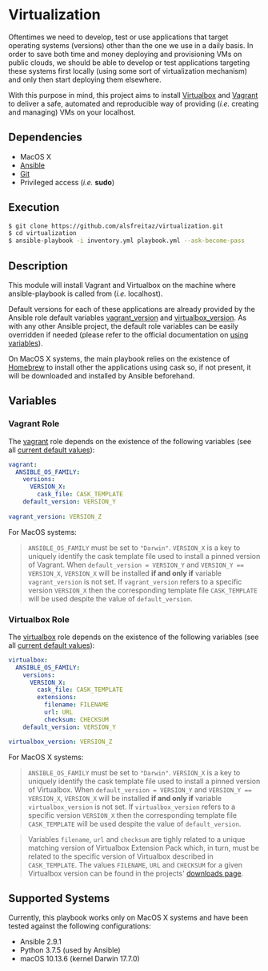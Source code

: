 # Virtualization

Oftentimes we need to develop, test or use applications that target operating systems (versions) other than the one we use in a daily basis. In order to save both time and money deploying and provisioning VMs on public clouds, we should be able to develop or test applications targeting these systems first locally (using some sort of virtualization mechanism) and only then start deploying them elsewhere.

With this purpose in mind, this project aims to install [Virtualbox](https://www.virtualbox.org/) and [Vagrant](https://www.vagrantup.com/) to deliver a safe, automated and reproducible way of providing (*i.e.* creating and managing) VMs on your localhost.

## Dependencies

* MacOS X
* [Ansible](https://docs.ansible.com/ansible/latest/index.html)
* [Git](https://git-scm.com/)
* Privileged access (*i.e.* **sudo**)

## Execution

```bash
$ git clone https://github.com/alsfreitaz/virtualization.git
$ cd virtualization
$ ansible-playbook -i inventory.yml playbook.yml --ask-become-pass
```

## Description

This module will install Vagrant and Virtualbox on the machine where ansible-playbook is called from (*i.e.* localhost).

Default versions for each of these applications are already provided by the Ansible role default variables [vagrant_version](https://github.com/alsfreitaz/virtualization/blob/4897f043b1a187eb65bef82520967e828a0cdd7c/roles/vagrant/defaults/main.yml#L11) and [virtualbox_version](https://github.com/alsfreitaz/virtualization/blob/4897f043b1a187eb65bef82520967e828a0cdd7c/roles/virtualbox/defaults/main.yml#L15). As with any other Ansible project, the default role variables can be easily overridden if needed (please refer to the official documentation on [using variables](https://docs.ansible.com/ansible/latest/user_guide/playbooks_variables.html)).

On MacOS X systems, the main playbook relies on the existence of [Homebrew](https://brew.sh/) to install other the applications using cask so, if not present, it will be downloaded and installed by Ansible beforehand.

## Variables

### Vagrant Role

The [vagrant](https://github.com/alsfreitaz/virtualization/tree/master/roles/vagrant) role depends on the existence of the following variables (see all [current default values](https://github.com/alsfreitaz/virtualization/blob/master/roles/vagrant/defaults/main.yml)):

```yaml
vagrant:
  ANSIBLE_OS_FAMILY:
    versions:
      VERSION_X: 
        cask_file: CASK_TEMPLATE
    default_version: VERSION_Y
    
vagrant_version: VERSION_Z
```

For MacOS systems:

> `ANSIBLE_OS_FAMILY` must be set to `"Darwin"`. `VERSION_X` is a key to uniquely identify the cask template file used to install a pinned version of Vagrant. When `default_version = VERSION_Y` and `VERSION_Y == VERSION_X`, `VERSION_X` will be installed **if and only if** variable `vagrant_version` is not set. If `vagrant_version` refers to a specific version `VERSION_X` then the corresponding template file `CASK_TEMPLATE` will be used despite the value of `default_version`.

### Virtualbox Role

The [virtualbox](https://github.com/alsfreitaz/virtualization/tree/master/roles/virtualbox) role depends on the existence of the following variables (see all [current default values](https://github.com/alsfreitaz/virtualization/blob/master/roles/virtualbox/defaults/main.yml)):

```yaml
virtualbox:
  ANSIBLE_OS_FAMILY:
    versions:
      VERSION_X: 
        cask_file: CASK_TEMPLATE
        extensions:
          filename: FILENAME
          url: URL
          checksum: CHECKSUM 
    default_version: VERSION_Y

virtualbox_version: VERSION_Z
```

For MacOS X systems:

> `ANSIBLE_OS_FAMILY` must be set to `"Darwin"`. `VERSION_X` is a key to uniquely identify the cask template file used to install a pinned version of Virtualbox. When `default_version = VERSION_Y` and `VERSION_Y == VERSION_X`, `VERSION_X` will be installed **if and only if** variable `virtualbox_version` is not set. If `virtualbox_version` refers to a specific version `VERSION_X` then the corresponding template file `CASK_TEMPLATE` will be used despite the value of `default_version`.

> Variables `filename`, `url` and `checksum` are tighly related to a unique matching version of Virtualbox Extension Pack which, in turn, must be related to the specific version of Virtualbox described in `CASK_TEMPLATE`. The values `FILENAME`, `URL` and `CHECKSUM` for a given Virtualbox version can be found in the projects' [downloads page](https://www.virtualbox.org/wiki/Downloads).

## Supported Systems

Currently, this playbook works only on MacOS X systems and have been tested against the following configurations:

* Ansible 2.9.1
* Python 3.7.5 (used by Ansible)
* macOS 10.13.6 (kernel Darwin 17.7.0)
